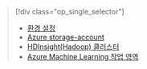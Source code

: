 > [!div class="op_single_selector"]
> * [환경 설정](../articles/machine-learning/team-data-science-process/environment-setup.md)
> * [Azure storage-account](../articles/storage/common/storage-quickstart-create-account.md)
> * [HDInsight(Hadoop) 클러스터](../articles/machine-learning/team-data-science-process/customize-hadoop-cluster.md)
> * [Azure Machine Learning 작업 영역](../articles/machine-learning/studio/create-workspace.md)
> 
> 

